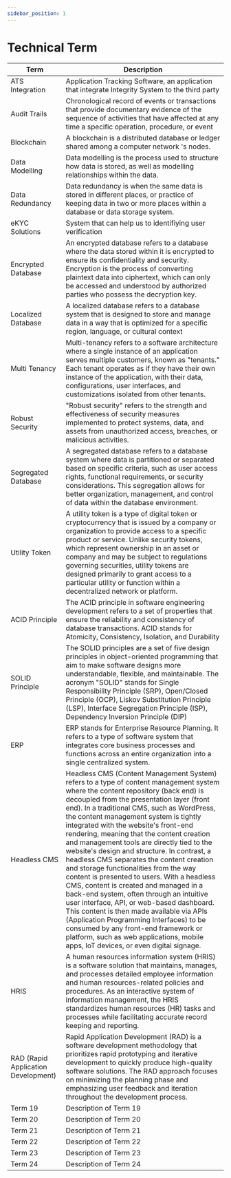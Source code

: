 ```yaml
---
sidebar_position: 1
---
```


# Technical Term

| Term                                | Description                                                                                                                                                                                                                                                                                                                                                                                                                                                                                                                                                                                                                                                                                                                                                                                                                                                                                                                                          |
| ----------------------------------- | ---------------------------------------------------------------------------------------------------------------------------------------------------------------------------------------------------------------------------------------------------------------------------------------------------------------------------------------------------------------------------------------------------------------------------------------------------------------------------------------------------------------------------------------------------------------------------------------------------------------------------------------------------------------------------------------------------------------------------------------------------------------------------------------------------------------------------------------------------------------------------------------------------------------------------------------------------- |
| ATS Integration                     | Application Tracking Software, an application that integrate Integrity System to the third party                                                                                                                                                                                                                                                                                                                                                                                                                                                                                                                                                                                                                                                                                                                                                                                                                                                     |
| Audit Trails                        | Chronological record of events or transactions that provide documentary evidence of the sequence of activities that have affected at any time a specific operation, procedure, or event                                                                                                                                                                                                                                                                                                                                                                                                                                                                                                                                                                                                                                                                                                                                                              |
| Blockchain                          | A blockchain is a distributed database or ledger shared among a computer network 's nodes.                                                                                                                                                                                                                                                                                                                                                                                                                                                                                                                                                                                                                                                                                                                                                                                                                                                           |
| Data Modelling                      | Data modelling is the process used to structure how data is stored, as well as modelling relationships within the data.                                                                                                                                                                                                                                                                                                                                                                                                                                                                                                                                                                                                                                                                                                                                                                                                                              |
| Data Redundancy                     | Data redundancy is when the same data is stored in different places, or practice of keeping data in two or more places within a database or data storage system.                                                                                                                                                                                                                                                                                                                                                                                                                                                                                                                                                                                                                                                                                                                                                                                     |
| eKYC Solutions                      | System that can help us to identifiying user verification                                                                                                                                                                                                                                                                                                                                                                                                                                                                                                                                                                                                                                                                                                                                                                                                                                                                                            |
| Encrypted Database                  | An encrypted database refers to a database where the data stored within it is encrypted to ensure its confidentiality and security. Encryption is the process of converting plaintext data into ciphertext, which can only be accessed and understood by authorized parties who possess the decryption key.                                                                                                                                                                                                                                                                                                                                                                                                                                                                                                                                                                                                                                          |
| Localized Database                  | A localized database refers to a database system that is designed to store and manage data in a way that is optimized for a specific region, language, or cultural context                                                                                                                                                                                                                                                                                                                                                                                                                                                                                                                                                                                                                                                                                                                                                                           |
| Multi Tenancy                       | Multi-tenancy refers to a software architecture where a single instance of an application serves multiple customers, known as "tenants." Each tenant operates as if they have their own instance of the application, with their data, configurations, user interfaces, and customizations isolated from other tenants.                                                                                                                                                                                                                                                                                                                                                                                                                                                                                                                                                                                                                               |
| Robust Security                     | "Robust security" refers to the strength and effectiveness of security measures implemented to protect systems, data, and assets from unauthorized access, breaches, or malicious activities.                                                                                                                                                                                                                                                                                                                                                                                                                                                                                                                                                                                                                                                                                                                                                        |
| Segregated Database                 | A segregated database refers to a database system where data is partitioned or separated based on specific criteria, such as user access rights, functional requirements, or security considerations. This segregation allows for better organization, management, and control of data within the database environment.                                                                                                                                                                                                                                                                                                                                                                                                                                                                                                                                                                                                                              |
| Utility Token                       | A utility token is a type of digital token or cryptocurrency that is issued by a company or organization to provide access to a specific product or service. Unlike security tokens, which represent ownership in an asset or company and may be subject to regulations governing securities, utility tokens are designed primarily to grant access to a particular utility or function within a decentralized network or platform.                                                                                                                                                                                                                                                                                                                                                                                                                                                                                                                  |
| ACID Principle                      | The ACID principle in software engineering development refers to a set of properties that ensure the reliability and consistency of database transactions. ACID stands for Atomicity, Consistency, Isolation, and Durability                                                                                                                                                                                                                                                                                                                                                                                                                                                                                                                                                                                                                                                                                                                         |
| SOLID Principle                     | The SOLID principles are a set of five design principles in object-oriented programming that aim to make software designs more understandable, flexible, and maintainable. The acronym "SOLID" stands for Single Responsibility Principle (SRP), Open/Closed Principle (OCP), Liskov Substitution Principle (LSP), Interface Segregation Principle (ISP), Dependency Inversion Principle (DIP)                                                                                                                                                                                                                                                                                                                                                                                                                                                                                                                                                       |
| ERP                                 | ERP stands for Enterprise Resource Planning. It refers to a type of software system that integrates core business processes and functions across an entire organization into a single centralized system.                                                                                                                                                                                                                                                                                                                                                                                                                                                                                                                                                                                                                                                                                                                                            |
| Headless CMS                        | Headless CMS (Content Management System) refers to a type of content management system where the content repository (back end) is decoupled from the presentation layer (front end). In a traditional CMS, such as WordPress, the content management system is tightly integrated with the website's front-end rendering, meaning that the content creation and management tools are directly tied to the website's design and structure. In contrast, a headless CMS separates the content creation and storage functionalities from the way content is presented to users. With a headless CMS, content is created and managed in a back-end system, often through an intuitive user interface, API, or web-based dashboard. This content is then made available via APIs (Application Programming Interfaces) to be consumed by any front-end framework or platform, such as web applications, mobile apps, IoT devices, or even digital signage. |
| HRIS                                | A human resources information system (HRIS) is a software solution that maintains, manages, and processes detailed employee information and human resources-related policies and procedures. As an interactive system of information management, the HRIS standardizes human resources (HR) tasks and processes while facilitating accurate record keeping and reporting.                                                                                                                                                                                                                                                                                                                                                                                                                                                                                                                                                                            |
| RAD (Rapid Application Development) | Rapid Application Development (RAD) is a software development methodology that prioritizes rapid prototyping and iterative development to quickly produce high-quality software solutions. The RAD approach focuses on minimizing the planning phase and emphasizing user feedback and iteration throughout the development process.                                                                                                                                                                                                                                                                                                                                                                                                                                                                                                                                                                                                                 |
| Term 19                             | Description of Term 19                                                                                                                                                                                                                                                                                                                                                                                                                                                                                                                                                                                                                                                                                                                                                                                                                                                                                                                               |
| Term 20                             | Description of Term 20                                                                                                                                                                                                                                                                                                                                                                                                                                                                                                                                                                                                                                                                                                                                                                                                                                                                                                                               |
| Term 21                             | Description of Term 21                                                                                                                                                                                                                                                                                                                                                                                                                                                                                                                                                                                                                                                                                                                                                                                                                                                                                                                               |
| Term 22                             | Description of Term 22                                                                                                                                                                                                                                                                                                                                                                                                                                                                                                                                                                                                                                                                                                                                                                                                                                                                                                                               |
| Term 23                             | Description of Term 23                                                                                                                                                                                                                                                                                                                                                                                                                                                                                                                                                                                                                                                                                                                                                                                                                                                                                                                               |
| Term 24                             | Description of Term 24                                                                                                                                                                                                                                                                                                                                                                                                                                                                                                                                                                                                                                                                                                                                                                                                                                                                                                                               |
